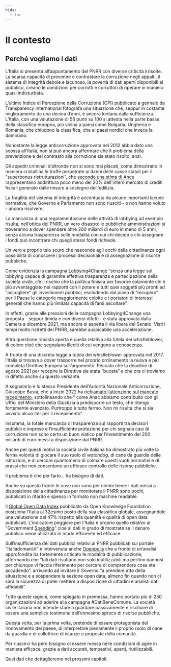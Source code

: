 ```yaml
---
hide:
  - toc
---
```

# Il contesto

## Perché vogliamo i dati

L’Italia si presenta all’appuntamento del PNRR con diverse criticità irrisolte. La scarsa capacità di prevenire e contrastare la corruzione negli appalti, il sistema di integrità debole e lacunoso, la povertà di dati aperti disponibili al pubblico, creano le condizioni per corrotti e corruttori di operare in maniera quasi indisturbata.

L’ultimo Indice di Percezione della Corruzione (CPI) pubblicato a gennaio da Transparency International fotografa una situazione che, seppur in costante miglioramento da una decina d’anni, è ancora lontana dalla sufficienza. L’Italia, con una valutazione di 56 punti su 100 si attesta nella parte basse della classifica europea, più vicina a paesi come Bulgaria, Ungheria e Romania, che chiudono la classifica, che ai paesi nordici che invece la dominano.

Nonostante la legge anticorruzione approvata nel 2012 abbia dato una scossa all’Italia, non si può ancora affermare che il problema della prevenzione e del contrasto alla corruzione sia stato risolto, anzi.

Gli appetiti criminali d’altronde non si sono mai placati, come dimostrano in maniera cristallina le truffe perpetrate ai danni delle casse statali per il "superbonus ristrutturazioni”, che [secondo una stima di Ance](https://www.ilfattoquotidiano.it/2022/02/05/superbonus-le-truffe-a-danno-delle-casse-pubbliche-che-mettono-a-rischio-tutto-il-settore-un-euro-ogni-cinque-da-opere-fasulle/6481894/) rappresentano addirittura poco meno del 20% dell'intero mercato di crediti fiscali generato dalle misure a sostegno dell'edilizia.

La fragilità del sistema di integrità è accentuata da alcune importanti lacune normative, che Governo e Parlamento non sono riusciti - o non hanno voluto - ancora risolvere.

La mancanza di una regolamentazione delle attività di lobbying ad esempio risulta, nell’ottica del PNRR, un vero disastro: le pubbliche amministrazioni si troveranno a dover spendere oltre 200 miliardi di euro in meno di 5 anni, senza alcuna trasparenza sulle modalità con cui chi decide a chi assegnare i fondi può incontrare chi quegli stessi fondi richiede.

Un vero e proprio telo scuro che nasconde agli occhi della cittadinanza ogni possibilità di conoscere i processi decisionali e di assegnazione di risorse pubbliche.

Come evidenzia la campagna [Lobbying4Change](https://www.thegoodlobby.it/comunicato-stampa/lobbying4change-nasce-la-coalizione/) “senza una legge sul lobbying capace di garantire effettiva trasparenza e partecipazione della società civile, c’è il rischio che la politica finisca per favorire solamente chi è più avvantaggiato nei rapporti con il potere e tutti quei soggetti più pronti ad “accogliere” gli investimenti pubblici, escludendo dal piano di “recupero” per il Paese le categorie maggiormente colpite e i portatori di interessi generali che hanno più limitata capacità di farsi ascoltare”.

In effetti, grazie alle pressioni della campagna Lobbying4Change una proposta - seppur timida e con diversi difetti - è stata approvata dalla Camera a dicembre 2021, ma ancora si aspetta il via libera del Senato. Visti i tempi molto ristretti del PNRR, sarebbe auspicabile una accelerazione.

Altra questione rimasta aperta è quella relativa alla tutela dei whistleblower, di coloro cioè che segnalano illeciti di cui vengono a conoscenza.

A fronte di una discreta legge a tutela dei whistleblower approvata nel 2017, l’Italia si trovava a dover trasporre nel proprio ordinamento la nuova e più completa Direttiva Europea sull’argomento. Peccato che la deadline di agosto 2021 per recepire la Direttiva sia stata “bucata” e che ora ci troviamo in difetto anche su questo versante.

A segnalarlo è lo stesso Presidente dell'Autorità Nazionale Anticorruzione, Giuseppe Busia, che a inizio 2022 ha [richiamato l’attenzione sul mancato recepimento](https://www.anticorruzione.it/-/il-presidente-di-anac-busia-italia-inadempiente-nella-tutela-del-whistleblowing-), sottolineando che “ come Anac abbiamo contribuito con gli Uffici del Ministero della Giustizia a predisporre un testo, che ritengo fortemente avanzato. Purtroppo è tutto fermo. Non mi risulta che si sia avviato alcun iter per il recepimento”.

Insomma, la totale mancanza di trasparenza sui rapporti tra decisori pubblici e imprese e l’insufficiente protezione per chi segnala casi di corruzione non sono certo un buon viatico per l’investimento dei 200 miliardi di euro messi a disposizione dal PNRR.

Anche per questi motivi la società civile italiana ha dimostrato più volte la ferma volontà di giocare il suo ruolo di *watchdog*, di cane da guardia delle istituzioni, e di cercare quantomeno di colmare questi vuoti normativi e di prassi che non consentono un efficace controllo delle risorse pubbliche.

Il problema è che per farlo… ha bisogno di dati.

Anche su questo fronte le cose non sono per niente bene: i dati messi a disposizione della cittadinanza per monitorare il PNRR sono pochi, pubblicati in ritardo e spesso in formato non machine readable.

Il [Global Open Data Index](https://index.okfn.org/place/) pubblicato da Open Knowledge Foundation posiziona l’Italia al 32esimo posto della sua classifica globale, assegnandole una valutazione del 47% rispetto alla quantità e qualità di open data pubblicati. L’indicatore peggiore per l’Italia è proprio quello relativo al "Government [Spending](https://index.okfn.org/dataset/spending)” cioè ai dati in grado di mostrare se il denaro pubblico viene utilizzato in modo efficiente ed efficace.

Sull’insufficienza dei dati pubblici relativi al PNRR pubblicati sul portale “Italiadomani.it” è intervenuta anche [Openpolis](https://www.openpolis.it/perche-gli-open-data-del-governo-sul-pnrr-non-hanno-dignita-di-pubblicazione/) che a fronte di un’analisi approfondita ha fortemente criticato le modalità di pubblicazione, affermando che “tali dati risultano non solo inutilizzabili ma perfino dannosi per chiunque vi faccia riferimento per cercare di comprendere cosa sta accadendo”, arrivando ad invitare il Governo “a prendere atto della situazione e a sospendere la sezione open data, almeno fin quando non ci sarà la sicurezza di poter mettere a disposizione di cittadini e analisti dati affidabili”.

Tutte queste ragioni, come spiegato in premessa, hanno portato più di 250 organizzazioni ad aderire alla campagna \#DatiBeneComune. La società civile italiana non intende stare a guardare passivamente e rischiare di essere una semplice testimone dell’ennesimo spreco di risorse pubbliche.

Questa volta, per la prima volta, pretende di essere protagonista del rinnovamento del paese, di interpretare pienamente il proprio ruolo di cane da guardia e di collettrice di istanze e proposte della comunità.

Per riuscirci ha però bisogno di essere messa nelle condizioni di agire in maniera efficace, grazie a dati accurati, tempestivi, aperti, riutilizzabili.

Quei dati che dettaglieremo nei prossimi capitoli.
